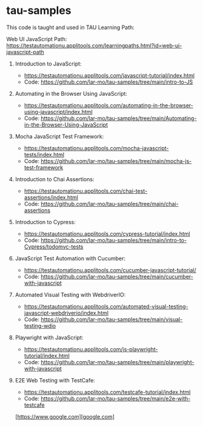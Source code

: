 # tau-samples

This code is taught and used in TAU Learning Path: 

Web UI JavaScript Path: https://testautomationu.applitools.com/learningpaths.html?id=web-ui-javascript-path

1. Introduction to JavaScript: 
    * https://testautomationu.applitools.com/javascript-tutorial/index.html
    * Code: https://github.com/lar-mo/tau-samples/tree/main/intro-to-JS
2. Automating in the Browser Using JavaScript: 
    * https://testautomationu.applitools.com/automating-in-the-browser-using-javascript/index.html
    * Code: https://github.com/lar-mo/tau-samples/tree/main/Automating-in-the-Browser-Using-JavaScript
3. Mocha JavaScript Test Framework: 
    * https://testautomationu.applitools.com/mocha-javascript-tests/index.html
    * Code: https://github.com/lar-mo/tau-samples/tree/main/mocha-js-test-framework
4. Introduction to Chai Assertions: 
    * https://testautomationu.applitools.com/chai-test-assertions/index.html
    * Code: https://github.com/lar-mo/tau-samples/tree/main/chai-assertions
5. Introduction to Cypress: 
    * https://testautomationu.applitools.com/cypress-tutorial/index.html
    * Code: https://github.com/lar-mo/tau-samples/tree/main/intro-to-Cypress/todomvc-tests
6. JavaScript Test Automation with Cucumber: 
    * https://testautomationu.applitools.com/cucumber-javascript-tutorial/
    * Code: https://github.com/lar-mo/tau-samples/tree/main/cucumber-with-javascript
7. Automated Visual Testing with WebdriverIO: 
    * https://testautomationu.applitools.com/automated-visual-testing-javascript-webdriverio/index.html
    * Code: https://github.com/lar-mo/tau-samples/tree/main/visual-testing-wdio
8. Playwright with JavaScript: 
    * https://testautomationu.applitools.com/js-playwright-tutorial/index.html
    * Code: https://github.com/lar-mo/tau-samples/tree/main/playwright-with-javascript
9. E2E Web Testing with TestCafe: 
    * https://testautomationu.applitools.com/testcafe-tutorial/index.html
    * Code: https://github.com/lar-mo/tau-samples/tree/main/e2e-with-testcafe

    [https://www.google.com][google.com]